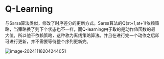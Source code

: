 # Q-Learning

​	与Sarsa算法类似，修改了时序差分的更新方式。Sarsa算法的Q(st+1,at+1)依赖策略，当策略换了则下个状态也不一样，而Q-learning由于取的是动作值函数的最大值，所以他不依赖策略，这种称为离线策略算法。并且在进行完一个动作之后即可进行更新，并不需要等待整个序列更新完。

![image-20241118204244051](C:\Users\28609\AppData\Roaming\Typora\typora-user-images\image-20241118204244051.png)